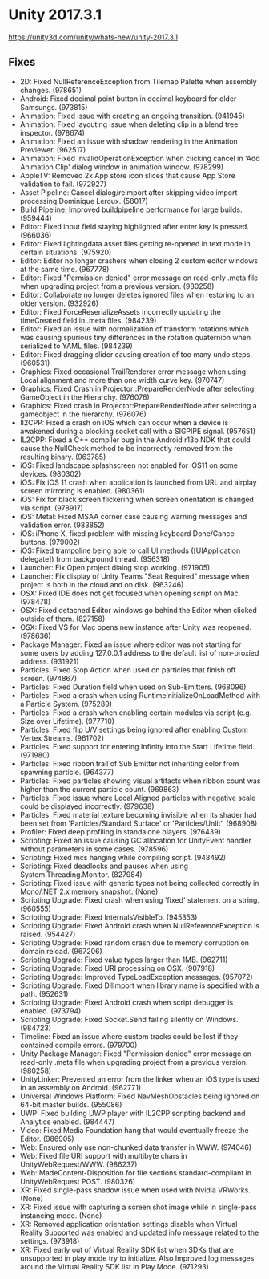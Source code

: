 # Unity 2017.3.1

https://unity3d.com/unity/whats-new/unity-2017.3.1

## Fixes



*   2D: Fixed NullReferenceException from Tilemap Palette when assembly changes. (978651)
*   Android: Fixed decimal point button in decimal keyboard for older Samsungs. (973815)
*   Animation: Fixed issue with creating an ongoing transition. (941945)
*   Animation: Fixed layouting issue when deleting clip in a blend tree inspector. (978674)
*   Animation: Fixed an issue with shadow rendering in the Animation Previewer. (962517)
*   Animation: Fixed InvalidOperationException when clicking cancel in 'Add Animation Clip' dialog window in animation window. (978299)
*   AppleTV: Removed 2x App store icon slices that cause App Store validation to fail. (972927)
*   Asset Pipeline: Cancel dialog/reimport after skipping video import processing.Dominique Leroux. (58017)
*   Build Pipeline: Improved buildpipeline performance for large builds. (959444)
*   Editor: Fixed input field staying highlighted after enter key is pressed. (966036)
*   Editor: Fixed lightingdata.asset files getting re-opened in text mode in certain situations. (975920)
*   Editor: Editor no longer crashers when closing 2 custom editor windows at the same time. (967778)
*   Editor: Fixed "Permission denied" error message on read-only .meta file when upgrading project from a previous version. (980258)
*   Editor: Collaborate no longer deletes ignored files when restoring to an older version. (932926)
*   Editor: Fixed ForceReserializeAssets incorrectly updating the timeCreated field in .meta files. (984239)
*   Editor: Fixed an issue with normalization of transform rotations which was causing spurious tiny differences in the rotation quaternion when serialized to YAML files. (984239)
*   Editor: Fixed dragging slider causing creation of too many undo steps. (960531)
*   Graphics: Fixed occasional TrailRenderer error message when using Local alignment and more than one width curve key. (970747)
*   Graphics: Fixed Crash in Projector::PrepareRenderNode after selecting GameObject in the Hierarchy. (976076)
*   Graphics: Fixed crash in Projector:PrepareRenderNode after selecting a gameobject in the hierarchy. (976076)
*   Il2CPP: Fixed a crash on iOS which can occur when a device is awakened during a blocking socket call with a SIGPIPE signal. (957651)
*   IL2CPP: Fixed a C++ compiler bug in the Android r13b NDK that could cause the NullCheck method to be incorrectly removed from the resulting binary. (963785)
*   iOS: Fixed landscape splashscreen not enabled for iOS11 on some devices. (980302)
*   iOS: Fix iOS 11 crash when application is launched from URL and airplay screen mirroring is enabled. (980361)
*   iOS: Fix for black screen flickering when screen orientation is changed via script. (978917)
*   iOS: Metal: Fixed MSAA corner case causing warning messages and validation error. (983852)
*   iOS: iPhone X, fixed problem with missing keyboard Done/Cancel buttons. (979002)
*   iOS: Fixed trampoline being able to call UI methods (\[UIApplication delegate\]) from background thread. (956318)
*   Launcher: Fix Open project dialog stop working. (971905)
*   Launcher: Fix display of Unity Teams "Seat Required" message when project is both in the cloud and on disk. (963246)
*   OSX: Fixed IDE does not get focused when opening script on Mac. (978478)
*   OSX: Fixed detached Editor windows go behind the Editor when clicked outside of them. (827158)
*   OSX: Fixed VS for Mac opens new instance after Unity was reopened. (978636)
*   Package Manager: Fixed an issue where editor was not starting for some users by adding 127.0.0.1 address to the default list of non-proxied address. (931921)
*   Particles: Fixed Stop Action when used on particles that finish off screen. (974867)
*   Particles: Fixed Duration field when used on Sub-Emitters. (968096)
*   Particles: Fixed a crash when using RuntimeInitializeOnLoadMethod with a Particle System. (975289)
*   Particles: Fixed a crash when enabling certain modules via script (e.g. Size over Lifetime). (977710)
*   Particles: Fixed flip U/V settings being ignored after enabling Custom Vertex Streams. (961702)
*   Particles: Fixed support for entering Infinity into the Start Lifetime field. (971980)
*   Particles: Fixed ribbon trail of Sub Emitter not inheriting color from spawning particle. (964377)
*   Particles: Fixed particles showing visual artifacts when ribbon count was higher than the current particle count. (969863)
*   Particles: Fixed issue where Local Aligned particles with negative scale could be displayed incorrectly. (979638)
*   Particles: Fixed material texture becoming invisible when its shader had been set from 'Particles/Standard Surface' or 'Particles/Unlit'. (968908)
*   Profiler: Fixed deep profiling in standalone players. (976439)
*   Scripting: Fixed an issue causing GC allocation for UnityEvent handler without parameters in some cases. (978596)
*   Scripting: Fixed mcs hanging while compiling script. (948492)
*   Scripting: Fixed deadlocks and pauses when using System.Threading.Monitor. (827984)
*   Scripting: Fixed issue with generic types not being collected correctly in Mono/.NET 2.x memory snapshot. (None)
*   Scripting Upgrade: Fixed crash when using 'fixed' statement on a string. (960555)
*   Scripting Upgrade: Fixed InternalsVisibleTo. (945353)
*   Scripting Upgrade: Fixed Android crash when NullReferenceException is raised. (954427)
*   Scripting Upgrade: Fixed random crash due to memory corruption on domain reload. (967206)
*   Scripting Upgrade: Fixed value types larger than 1MB. (962711)
*   Scripting Upgrade: Fixed URI processing on OSX. (907918)
*   Scripting Upgrade: Improved TypeLoadException messages. (957072)
*   Scripting Upgrade: Fixed DllImport when library name is specified with a path. (952631)
*   Scripting Upgrade: Fixed Android crash when script debugger is enabled. (973794)
*   Scripting Upgrade: Fixed Socket.Send failing silently on Windows. (984723)
*   Timeline: Fixed an issue where custom tracks could be lost if they contained compile errors. (979700)
*   Unity Package Manager: Fixed "Permission denied" error message on read-only .meta file when upgrading project from a previous version. (980258)
*   UnityLinker: Prevented an error from the linker when an iOS type is used in an assembly on Android. (962771)
*   Universal Windows Platform: Fixed NavMeshObstacles being ignored on 64-bit master builds. (955086)
*   UWP: Fixed building UWP player with IL2CPP scripting backend and Analytics enabled. (984447)
*   Video: Fixed Media Foundation hang that would eventually freeze the Editor. (986905)
*   Web: Ensured only use non-chunked data transfer in WWW. (974046)
*   Web: Fixed file URI support with multibyte chars in UnityWebRequest/WWW. (986237)
*   Web: MadeContent-Disposition for file sections standard-compliant in UnityWebRequest POST. (980326)
*   XR: Fixed single-pass shadow issue when used with Nvidia VRWorks. (None)
*   XR: Fixed issue with capturing a screen shot image while in single-pass instancing mode. (None)
*   XR: Removed application orientation settings disable when Virtual Reality Supported was enabled and updated info message related to the settings. (973918)
*   XR: Fixed early out of Virtual Reality SDK list when SDKs that are unsupported in play mode try to initialize. Also Improved log messages around the Virtual Reality SDK list in Play Mode. (971293)